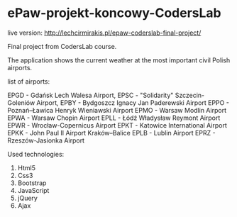 # ePaw-projekt-koncowy-CodersLab

live version: http://lechcirmirakis.pl/epaw-coderslab-final-project/

Final project from CodersLab course.

The application shows the current weather at the most important civil Polish airports.

list of airports:

EPGD - Gdańsk Lech Walesa Airport,
EPSC - "Solidarity" Szczecin-Goleniów Airport,
EPBY - Bydgoszcz Ignacy Jan Paderewski Airport
EPPO - Poznań–Ławica Henryk Wieniawski Airport
EPMO - Warsaw Modlin Airport
EPWA - Warsaw Chopin Airport
EPLL - Łódź Władysław Reymont Airport
EPWR - Wrocław-Copernicus Airport
EPKT - Katowice International Airport
EPKK - John Paul II Airport Kraków–Balice
EPLB - Lublin Airport
EPRZ - Rzeszów-Jasionka Airport

Used technologies:

1. Html5
2. Css3
3. Bootstrap
4. JavaScript
5. jQuery
6. Ajax


